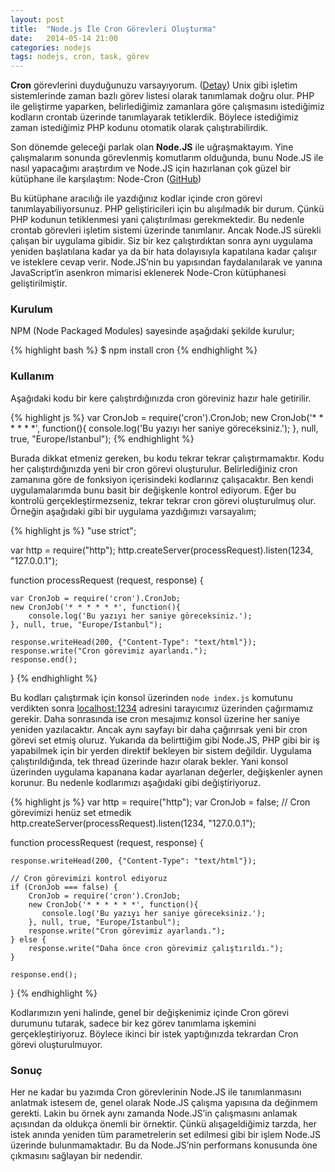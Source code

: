 ```yaml
---
layout: post
title:  "Node.js İle Cron Görevleri Oluşturma"
date:   2014-05-14 21:00
categories: nodejs
tags: nodejs, cron, task, görev
---
```


**Cron** görevlerini duyduğunuzu varsayıyorum. ([Detay](http://en.wikipedia.org/wiki/Cron)) Unix gibi işletim sistemlerinde zaman bazlı görev listesi olarak tanımlamak doğru olur. PHP ile geliştirme yaparken, belirlediğimiz zamanlara göre çalışmasını istediğimiz kodların crontab üzerinde tanımlayarak tetiklerdik. Böylece istediğimiz zaman istediğimiz PHP kodunu otomatik olarak çalıştırabilirdik.

Son dönemde geleceği parlak olan **Node.JS** ile uğraşmaktayım. Yine çalışmalarım sonunda görevlenmiş komutlarım olduğunda, bunu Node.JS ile nasıl yapacağımı araştırdım ve Node.JS için hazırlanan çok güzel bir kütüphane ile karşılaştım: Node-Cron ([GitHub](https://github.com/ncb000gt/node-cron))

Bu kütüphane aracılığı ile yazdığınız kodlar içinde cron görevi tanımlayabiliyorsunuz. PHP geliştiricileri için bu alışılmadık bir durum. Çünkü PHP kodunun tetiklenmesi yani çalıştırılması gerekmektedir. Bu nedenle crontab görevleri işletim sistemi üzerinde tanımlanır. Ancak Node.JS sürekli çalışan bir uygulama gibidir. Siz bir kez çalıştırdıktan sonra aynı uygulama yeniden başlatılana kadar ya da bir hata dolayısıyla kapatılana kadar çalışır ve isteklere cevap verir. Node.JS’nin bu yapısından faydalanılarak ve yanına JavaScript‘in asenkron mimarisi eklenerek Node-Cron kütüphanesi geliştirilmiştir.

### Kurulum

NPM (Node Packaged Modules) sayesinde aşağıdaki şekilde kurulur;

{% highlight bash %}
$ npm install cron
{% endhighlight %}

### Kullanım

Aşağıdaki kodu bir kere çalıştırdığınızda cron göreviniz hazır hale getirilir.

{% highlight js %}
var CronJob = require('cron').CronJob;
new CronJob('* * * * * *', function(){
    console.log('Bu yazıyı her saniye göreceksiniz.');
}, null, true, "Europe/Istanbul");
{% endhighlight %}

Burada dikkat etmeniz gereken, bu kodu tekrar tekrar çalıştırmamaktır. Kodu her çalıştırdığınızda yeni bir cron görevi oluşturulur. Belirlediğiniz cron zamanına göre de fonksiyon içerisindeki kodlarınız çalışacaktır. Ben kendi uygulamalarımda bunu basit bir değişkenle kontrol ediyorum. Eğer bu kontrolü gerçekleştirmezseniz, tekrar tekrar cron görevi oluşturulmuş olur. Örneğin aşağıdaki gibi bir uygulama yazdığımızı varsayalım;

{% highlight js %}
"use strict";
 
var http = require("http");
http.createServer(processRequest).listen(1234, "127.0.0.1");
 
function processRequest (request, response) {
    
    var CronJob = require('cron').CronJob;
    new CronJob('* * * * * *', function(){
        console.log('Bu yazıyı her saniye göreceksiniz.');
    }, null, true, "Europe/Istanbul");
 
    response.writeHead(200, {"Content-Type": "text/html"});
    response.write("Cron görevimiz ayarlandı.");
    response.end();
    
}
{% endhighlight %}

Bu kodları çalıştırmak için konsol üzerinden `node index.js` komutunu verdikten sonra [localhost:1234](http://localhost:1234) adresini tarayıcımız üzerinden çağırmamız gerekir. Daha sonrasında ise cron mesajımız konsol üzerine her saniye yeniden yazılacaktır. Ancak aynı sayfayı bir daha çağırırsak yeni bir cron görevi set etmiş oluruz. Yukarıda da belirttiğim gibi Node.JS, PHP gibi bir iş yapabilmek için bir yerden direktif bekleyen bir sistem değildir. Uygulama çalıştırıldığında, tek thread üzerinde hazır olarak bekler. Yani konsol üzerinden uygulama kapanana kadar ayarlanan değerler, değişkenler aynen korunur. Bu nedenle kodlarımızı aşağıdaki gibi değiştiriyoruz.

{% highlight js %}
var http = require("http");
var CronJob = false; // Cron görevimizi henüz set etmedik
http.createServer(processRequest).listen(1234, "127.0.0.1");
 
function processRequest (request, response) {
 
    response.writeHead(200, {"Content-Type": "text/html"});
 
    // Cron görevimizi kontrol ediyoruz
    if (CronJob === false) {
        CronJob = require('cron').CronJob;
        new CronJob('* * * * * *', function(){
           console.log('Bu yazıyı her saniye göreceksiniz.');
        }, null, true, "Europe/Istanbul");
        response.write("Cron görevimiz ayarlandı.");
    } else {
        response.write("Daha önce cron görevimiz çalıştırıldı.");
    }
 
    response.end();
 
}
{% endhighlight %}

Kodlarımızın yeni halinde, genel bir değişkenimiz içinde Cron görevi durumunu tutarak, sadece bir kez görev tanımlama işkemini gerçekleştiriyoruz. Böylece ikinci bir istek yaptığınızda tekrardan Cron görevi oluşturulmuyor.

### Sonuç

Her ne kadar bu yazımda Cron görevlerinin Node.JS ile tanımlanmasını anlatmak istesem de, genel olarak Node.JS çalışma yapısına da değinmem gerekti. Lakin bu örnek aynı zamanda Node.JS’in çalışmasını anlamak açısından da oldukça önemli bir örnektir. Çünkü alışageldiğimiz tarzda, her istek anında yeniden tüm parametrelerin set edilmesi gibi bir işlem Node.JS üzerinde bulunmamaktadır. Bu da Node.JS’nin performans konusunda öne çıkmasını sağlayan bir nedendir.


